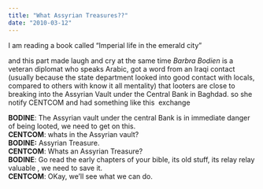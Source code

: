 ```yaml
---
title: "What Assyrian Treasures??"
date: "2010-03-12"
---
```


I am reading a book called “Imperial life in the emerald city”<div>and this part made laugh and cry at the same time _Barbra Bodien_ is a veteran diplomat who speaks Arabic, got a word from an Iraqi contact (usually because the state department looked into good contact with locals, compared to others with know it all mentality) that looters are close to breaking into the Assyrian Vault under the Central Bank in Baghdad. so she notify CENTCOM and had something like this  exchange 

**BODINE**: The Assyrian vault under the central Bank is in immediate danger of being looted, we need to get on this.  
**CENTCOM**: whats in the Assyrian vault?  
**BODINE:** Assyrian Treasure.  
**CENTCOM**: Whats an Assyrian Treasure?  
**BODINE**: Go read the early chapters of your bible, its old stuff, its relay relay valuable , we need to save it.  
**CENTCOM**: OKay, we’ll see what we can do.
